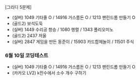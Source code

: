 [그리디 5문제]
- (실버) 1049 기타줄 O / 14916 거스름돈 O / 1213 팬린드롬 만들기 O
- (골드2) 보석도둑
- (실버) 1449 수리공 항승 / 1080 행렬 / 1343 폴리오미노
- (골드2) 2437 저울
- (실버) 2847 게임을 만든 동준이 / 15903 카드합체놀이 / 11501 주식

### 6월 10일 코딩테스트
- (실버) 1049 기타줄 O / 14916 거스름돈 O / 1213 팬린드롬 만들기 O
- (카카오 LV2) k진수에서 소수 개수 구하기